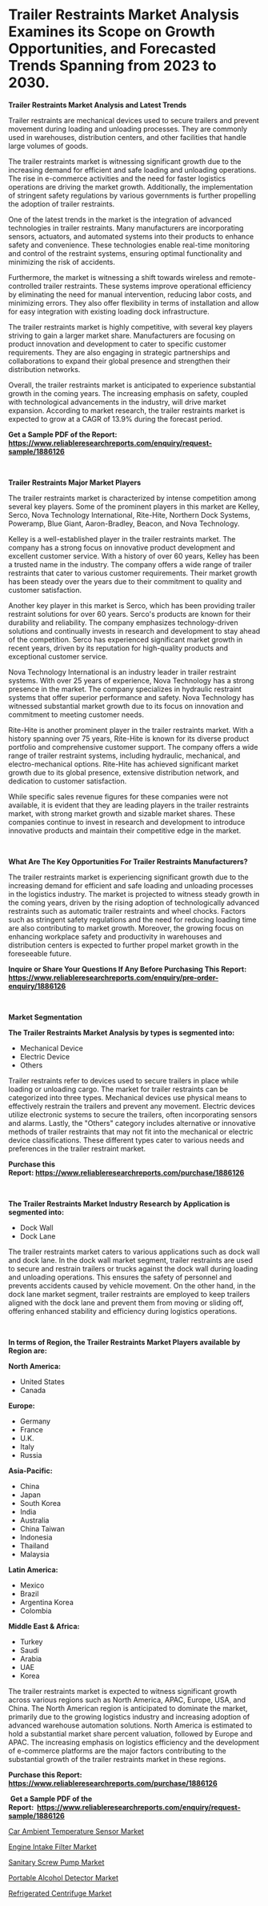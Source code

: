 <p><h1>Trailer Restraints Market Analysis Examines its Scope on Growth Opportunities, and Forecasted Trends Spanning from 2023 to 2030.</h1></p><p><strong>Trailer Restraints Market Analysis and Latest Trends</strong></p>
<p><p>Trailer restraints are mechanical devices used to secure trailers and prevent movement during loading and unloading processes. They are commonly used in warehouses, distribution centers, and other facilities that handle large volumes of goods.</p><p>The trailer restraints market is witnessing significant growth due to the increasing demand for efficient and safe loading and unloading operations. The rise in e-commerce activities and the need for faster logistics operations are driving the market growth. Additionally, the implementation of stringent safety regulations by various governments is further propelling the adoption of trailer restraints.</p><p>One of the latest trends in the market is the integration of advanced technologies in trailer restraints. Many manufacturers are incorporating sensors, actuators, and automated systems into their products to enhance safety and convenience. These technologies enable real-time monitoring and control of the restraint systems, ensuring optimal functionality and minimizing the risk of accidents.</p><p>Furthermore, the market is witnessing a shift towards wireless and remote-controlled trailer restraints. These systems improve operational efficiency by eliminating the need for manual intervention, reducing labor costs, and minimizing errors. They also offer flexibility in terms of installation and allow for easy integration with existing loading dock infrastructure.</p><p>The trailer restraints market is highly competitive, with several key players striving to gain a larger market share. Manufacturers are focusing on product innovation and development to cater to specific customer requirements. They are also engaging in strategic partnerships and collaborations to expand their global presence and strengthen their distribution networks.</p><p>Overall, the trailer restraints market is anticipated to experience substantial growth in the coming years. The increasing emphasis on safety, coupled with technological advancements in the industry, will drive market expansion. According to market research, the trailer restraints market is expected to grow at a CAGR of 13.9% during the forecast period.</p></p>
<p><strong>Get a Sample PDF of the Report:&nbsp; <a href="https://www.reliableresearchreports.com/enquiry/request-sample/1886126">https://www.reliableresearchreports.com/enquiry/request-sample/1886126</a></strong></p>
<p>&nbsp;</p>
<p><strong>Trailer Restraints Major Market Players</strong></p>
<p><p>The trailer restraints market is characterized by intense competition among several key players. Some of the prominent players in this market are Kelley, Serco, Nova Technology International, Rite-Hite, Northern Dock Systems, Poweramp, Blue Giant, Aaron-Bradley, Beacon, and Nova Technology.</p><p>Kelley is a well-established player in the trailer restraints market. The company has a strong focus on innovative product development and excellent customer service. With a history of over 60 years, Kelley has been a trusted name in the industry. The company offers a wide range of trailer restraints that cater to various customer requirements. Their market growth has been steady over the years due to their commitment to quality and customer satisfaction.</p><p>Another key player in this market is Serco, which has been providing trailer restraint solutions for over 60 years. Serco's products are known for their durability and reliability. The company emphasizes technology-driven solutions and continually invests in research and development to stay ahead of the competition. Serco has experienced significant market growth in recent years, driven by its reputation for high-quality products and exceptional customer service.</p><p>Nova Technology International is an industry leader in trailer restraint systems. With over 25 years of experience, Nova Technology has a strong presence in the market. The company specializes in hydraulic restraint systems that offer superior performance and safety. Nova Technology has witnessed substantial market growth due to its focus on innovation and commitment to meeting customer needs.</p><p>Rite-Hite is another prominent player in the trailer restraints market. With a history spanning over 75 years, Rite-Hite is known for its diverse product portfolio and comprehensive customer support. The company offers a wide range of trailer restraint systems, including hydraulic, mechanical, and electro-mechanical options. Rite-Hite has achieved significant market growth due to its global presence, extensive distribution network, and dedication to customer satisfaction.</p><p>While specific sales revenue figures for these companies were not available, it is evident that they are leading players in the trailer restraints market, with strong market growth and sizable market shares. These companies continue to invest in research and development to introduce innovative products and maintain their competitive edge in the market.</p></p>
<p>&nbsp;</p>
<p><strong>What Are The Key Opportunities For Trailer Restraints Manufacturers?</strong></p>
<p><p>The trailer restraints market is experiencing significant growth due to the increasing demand for efficient and safe loading and unloading processes in the logistics industry. The market is projected to witness steady growth in the coming years, driven by the rising adoption of technologically advanced restraints such as automatic trailer restraints and wheel chocks. Factors such as stringent safety regulations and the need for reducing loading time are also contributing to market growth. Moreover, the growing focus on enhancing workplace safety and productivity in warehouses and distribution centers is expected to further propel market growth in the foreseeable future.</p></p>
<p><strong>Inquire or Share Your Questions If Any Before Purchasing This Report: <a href="https://www.reliableresearchreports.com/enquiry/pre-order-enquiry/1886126">https://www.reliableresearchreports.com/enquiry/pre-order-enquiry/1886126</a></strong></p>
<p>&nbsp;</p>
<p><strong>Market Segmentation</strong></p>
<p><strong>The Trailer Restraints Market Analysis by types is segmented into:</strong></p>
<p><ul><li>Mechanical Device</li><li>Electric Device</li><li>Others</li></ul></p>
<p><p>Trailer restraints refer to devices used to secure trailers in place while loading or unloading cargo. The market for trailer restraints can be categorized into three types. Mechanical devices use physical means to effectively restrain the trailers and prevent any movement. Electric devices utilize electronic systems to secure the trailers, often incorporating sensors and alarms. Lastly, the "Others" category includes alternative or innovative methods of trailer restraints that may not fit into the mechanical or electric device classifications. These different types cater to various needs and preferences in the trailer restraint market.</p></p>
<p><strong>Purchase this Report:&nbsp;<a href="https://www.reliableresearchreports.com/purchase/1886126">https://www.reliableresearchreports.com/purchase/1886126</a></strong></p>
<p>&nbsp;</p>
<p><strong>The Trailer Restraints Market Industry Research by Application is segmented into:</strong></p>
<p><ul><li>Dock Wall</li><li>Dock Lane</li></ul></p>
<p><p>The trailer restraints market caters to various applications such as dock wall and dock lane. In the dock wall market segment, trailer restraints are used to secure and restrain trailers or trucks against the dock wall during loading and unloading operations. This ensures the safety of personnel and prevents accidents caused by vehicle movement. On the other hand, in the dock lane market segment, trailer restraints are employed to keep trailers aligned with the dock lane and prevent them from moving or sliding off, offering enhanced stability and efficiency during logistics operations.</p></p>
<p>&nbsp;</p>
<p><strong>In terms of Region, the Trailer Restraints Market Players available by Region are:</strong></p>
<p>
    <p> <strong> North America: </strong>
        <ul>
            <li>United States</li>
            <li>Canada</li>
        </ul>
        </p> 
    <p> <strong> Europe: </strong>
        <ul>
            <li>Germany</li>
            <li>France</li>
            <li>U.K.</li>
            <li>Italy</li>
            <li>Russia</li>
        </ul>
        </p> 
    <p> <strong> Asia-Pacific: </strong>
        <ul>
            <li>China</li>
            <li>Japan</li>
            <li>South Korea</li>
            <li>India</li>
            <li>Australia</li>
            <li>China Taiwan</li>
            <li>Indonesia</li>
            <li>Thailand</li>
            <li>Malaysia</li>
        </ul>
        </p> 
    <p> <strong> Latin America: </strong>
        <ul>
            <li>Mexico</li>
            <li>Brazil</li>
            <li>Argentina Korea</li>
            <li>Colombia</li>
        </ul>
        </p> 
    <p> <strong> Middle East & Africa: </strong>
        <ul>
            <li>Turkey</li>
            <li>Saudi</li>
            <li>Arabia</li>
            <li>UAE</li>
            <li>Korea</li>
        </ul>
    </p>
    </p>
<p><p>The trailer restraints market is expected to witness significant growth across various regions such as North America, APAC, Europe, USA, and China. The North American region is anticipated to dominate the market, primarily due to the growing logistics industry and increasing adoption of advanced warehouse automation solutions. North America is estimated to hold a substantial market share percent valuation, followed by Europe and APAC. The increasing emphasis on logistics efficiency and the development of e-commerce platforms are the major factors contributing to the substantial growth of the trailer restraints market in these regions.</p></p>
<p><strong>Purchase this Report: <a href="https://www.reliableresearchreports.com/purchase/1886126">https://www.reliableresearchreports.com/purchase/1886126</a></strong></p>
<p>&nbsp;<strong>Get a Sample PDF of the Report:&nbsp;&nbsp;<a href="https://www.reliableresearchreports.com/enquiry/request-sample/1886126">https://www.reliableresearchreports.com/enquiry/request-sample/1886126</a></strong></p>
<p><strong></strong></p>
<p><p><a href="https://github.com/maliyahmorrow6654/Market-Research-Report-List-1/blob/main/car-ambient-temperature-sensor-market.md">Car Ambient Temperature Sensor Market</a></p><p><a href="https://github.com/deliacustodio40/Market-Research-Report-List-1/blob/main/engine-intake-filter-market.md">Engine Intake Filter Market</a></p><p><a href="https://medium.com/@caligoldner/sanitary-screw-pump-market-analysis-its-cagr-market-segmentation-and-global-industry-overview-04a95f84d1a9">Sanitary Screw Pump Market</a></p><p><a href="https://medium.com/@mariliehowe/portable-alcohol-detector-market-trends-forecast-and-competitive-analysis-to-2030-7d126e19b1a2">Portable Alcohol Detector Market</a></p><p><a href="https://www.linkedin.com/pulse/decoding-refrigerated-centrifuge-market-deep-dive-latest-trends-c4uqe/">Refrigerated Centrifuge Market</a></p></p>